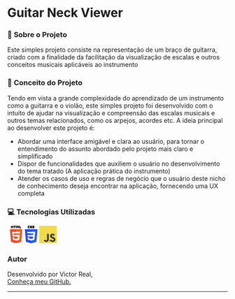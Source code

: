# Guitar Neck Viewer
### 📍 **Sobre o Projeto**

Este simples projeto consiste na representação de um braço de guitarra, criado com a finalidade da facilitação da visualização de escalas e outros conceitos musicais aplicáveis ao instrumento

### 📖 **Conceito do Projeto** 

Tendo em vista a grande complexidade do aprendizado de um instrumento como a guitarra e o violão, este simples projeto foi desenvolvido com o intuito de ajudar na visualização e compreensão das escalas musicais e outros temas relacionados, como os arpejos, acordes etc.
A ideia principal ao desenvolver este projeto é:
- Abordar uma interface amigável e clara ao usuário, para tornar o entendimento do assunto abordado pelo projeto mais claro e simplificado
- Dispor de funcionalidades que auxiliem o usuário no desenvolvimento do tema tratado (A aplicação prática do instrumento)
- Atender os casos de uso e regras de negócio que o usuário deste nicho de conhecimento deseja encontrar na aplicação, fornecendo uma UX completa

### 💻 **Tecnologias Utilizadas**

![HTML](https://github.com/real-viictor/readme-utilities/blob/main/HTML-Logo.png)![CSS](https://github.com/real-viictor/readme-utilities/blob/main/CSS-Logo.png) ![JS](https://github.com/real-viictor/readme-utilities/blob/main/JS-Logo.png)

### **Autor**

Desenvolvido por Victor Real,\
[Conheça meu GitHub.](https://github.com/real-viictor)

---

